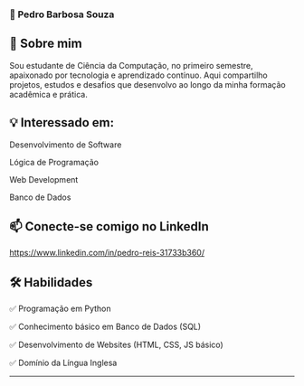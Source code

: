###  🚀 Pedro Barbosa Souza


## 👋 Sobre mim
Sou estudante de Ciência da Computação, no primeiro semestre, apaixonado por tecnologia e aprendizado contínuo. Aqui compartilho projetos, estudos e desafios que desenvolvo ao longo da minha formação acadêmica e prática.

## 💡 Interessado em:

Desenvolvimento de Software

Lógica de Programação

Web Development

Banco de Dados

## 📫 Conecte-se comigo no LinkedIn
https://www.linkedin.com/in/pedro-reis-31733b360/


## 🛠️ Habilidades
✅ Programação em Python

✅ Conhecimento básico em Banco de Dados (SQL)

✅ Desenvolvimento de Websites (HTML, CSS, JS básico)

✅ Domínio da Língua Inglesa
****
